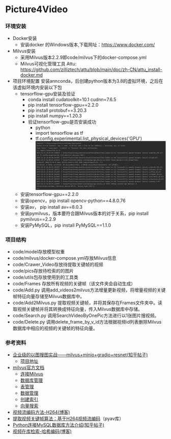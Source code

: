 # Picture4Video

### 环境安装
+ Docker安装
  - 安装docker 的Windows版本,下载网址：https://www.docker.com/
+ Milvus安装
  - 采用Milvus版本2.2.9即code/milvus下的docker-compose.yml
  - Milvus可视化管理工具 Attu: https://github.com/zilliztech/attu/blob/main/doc/zh-CN/attu_install-docker.md
+ 项目环境配置
  安装annconda，后创建python版本为3.8的虚拟环境，之后在该虚拟环境内安装以下包
  - tensorflow-gpu安装及验证
    - conda install cudatoolkit=10.1 cudnn=7.6.5
    - pip install tensorflow-gpu==2.2.0
    - pip install protobuf==3.20.3
    - pip install numpy==1.20.3
    - 验证tensorflow-gpu是否安装成功
      - python
      - import tensorflow as tf
      - tf.config.experimental.list_physical_devices('GPU')
      ![image](tensorflow-gpu安装成功.png)
  - 安装tensorflow-gpu==2.2.0
  - 安装opencv，pip install opencv-python==4.8.0.76
  - 安装av， pip install av==8.0.3
  - 安装pymilvus，版本要符合跟Milvus版本的对于关系，pip install pymilvus==2.2.9 
  - 安装PyMySQL，pip install PyMySQL==1.1.0  

### 项目结构
+ code/model存放模型权重
+ code/milvus/docker-compose.yml存放Milvus信息
+ code/Crawer_Video存放待提取关键帧的视频
+ code/pics存放待检索的的图片
+ code/utils包存放使用到的工具类
+ code/Frames 存放所有视频的关键帧（该文件夹会自动生成）
+ code/Add.py 调用add_videos2milvus方法增量更新视频，将增量视频的关键帧特征向量存储至Milvus数据库中。
+ code/Add2Milvus.py 提取视频关键帧，并将其保存在Frames文件夹中。读取视频关键帧并将其转换成特征向量，传入Milvus数据库中存储。
+ code/Search.py 调用SearchVideoByOnePic方法进行以1张图片搜视频。
+ code/Delete.py 调用delete_frame_by_v_id方法根据视频id列表删除Milvus数据库中相应的视频的关键帧的特征向量。

### 参考资料
+ [企业级的以图搜图实战——milvus+minio+gradio+resnet(知乎帖子)](https://zhuanlan.zhihu.com/p/591672698)
  - [项目地址](https://github.com/wp931120/picSearch)
+ [milvus官方文档](https://milvus.io/docs)
  - [连接Milvus](https://milvus.io/docs/manage_connection.md)
  - [数据库管理](https://milvus.io/docs/manage_databases.md)
  - [表管理](https://milvus.io/docs/create_collection.md)
  - [数据管理](https://milvus.io/docs/insert_data.md)
  - [创建索引](https://milvus.io/docs/build_index.md)
  - [向量搜索](https://milvus.io/docs/search.md)
+ [视频流编码方法-H264(博客)](https://blog.csdn.net/hello_1995/article/details/122091747)
+ [提取视频关键帧算法：基于H264视频流编码](https://pyav.org/docs/8.0.1/cookbook/basics.html#saving-keyframes)（pyav库）
+ [Python连接MySQL数据库方法介绍(知乎帖子)](https://zhuanlan.zhihu.com/p/79021906)
+ [视频在库检索-哈希编码(博客)](https://blog.csdn.net/weixin_50153843/article/details/131027348)  



  

